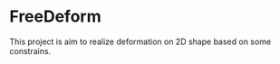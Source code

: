 FreeDeform
==========

This project is aim to realize deformation on 2D shape based on some constrains.

